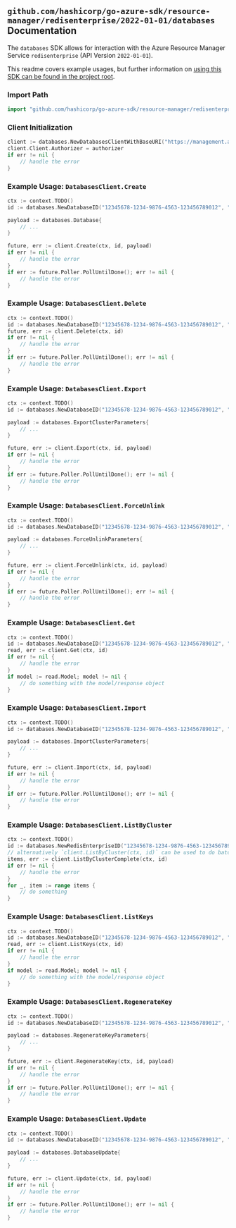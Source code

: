 
## `github.com/hashicorp/go-azure-sdk/resource-manager/redisenterprise/2022-01-01/databases` Documentation

The `databases` SDK allows for interaction with the Azure Resource Manager Service `redisenterprise` (API Version `2022-01-01`).

This readme covers example usages, but further information on [using this SDK can be found in the project root](https://github.com/hashicorp/go-azure-sdk/tree/main/docs).

### Import Path

```go
import "github.com/hashicorp/go-azure-sdk/resource-manager/redisenterprise/2022-01-01/databases"
```


### Client Initialization

```go
client := databases.NewDatabasesClientWithBaseURI("https://management.azure.com")
client.Client.Authorizer = authorizer
if err != nil {
	// handle the error
}
```


### Example Usage: `DatabasesClient.Create`

```go
ctx := context.TODO()
id := databases.NewDatabaseID("12345678-1234-9876-4563-123456789012", "example-resource-group", "clusterValue", "databaseValue")

payload := databases.Database{
	// ...
}

future, err := client.Create(ctx, id, payload)
if err != nil {
	// handle the error
}
if err := future.Poller.PollUntilDone(); err != nil {
	// handle the error
}
```


### Example Usage: `DatabasesClient.Delete`

```go
ctx := context.TODO()
id := databases.NewDatabaseID("12345678-1234-9876-4563-123456789012", "example-resource-group", "clusterValue", "databaseValue")
future, err := client.Delete(ctx, id)
if err != nil {
	// handle the error
}
if err := future.Poller.PollUntilDone(); err != nil {
	// handle the error
}
```


### Example Usage: `DatabasesClient.Export`

```go
ctx := context.TODO()
id := databases.NewDatabaseID("12345678-1234-9876-4563-123456789012", "example-resource-group", "clusterValue", "databaseValue")

payload := databases.ExportClusterParameters{
	// ...
}

future, err := client.Export(ctx, id, payload)
if err != nil {
	// handle the error
}
if err := future.Poller.PollUntilDone(); err != nil {
	// handle the error
}
```


### Example Usage: `DatabasesClient.ForceUnlink`

```go
ctx := context.TODO()
id := databases.NewDatabaseID("12345678-1234-9876-4563-123456789012", "example-resource-group", "clusterValue", "databaseValue")

payload := databases.ForceUnlinkParameters{
	// ...
}

future, err := client.ForceUnlink(ctx, id, payload)
if err != nil {
	// handle the error
}
if err := future.Poller.PollUntilDone(); err != nil {
	// handle the error
}
```


### Example Usage: `DatabasesClient.Get`

```go
ctx := context.TODO()
id := databases.NewDatabaseID("12345678-1234-9876-4563-123456789012", "example-resource-group", "clusterValue", "databaseValue")
read, err := client.Get(ctx, id)
if err != nil {
	// handle the error
}
if model := read.Model; model != nil {
	// do something with the model/response object
}
```


### Example Usage: `DatabasesClient.Import`

```go
ctx := context.TODO()
id := databases.NewDatabaseID("12345678-1234-9876-4563-123456789012", "example-resource-group", "clusterValue", "databaseValue")

payload := databases.ImportClusterParameters{
	// ...
}

future, err := client.Import(ctx, id, payload)
if err != nil {
	// handle the error
}
if err := future.Poller.PollUntilDone(); err != nil {
	// handle the error
}
```


### Example Usage: `DatabasesClient.ListByCluster`

```go
ctx := context.TODO()
id := databases.NewRedisEnterpriseID("12345678-1234-9876-4563-123456789012", "example-resource-group", "clusterValue")
// alternatively `client.ListByCluster(ctx, id)` can be used to do batched pagination
items, err := client.ListByClusterComplete(ctx, id)
if err != nil {
	// handle the error
}
for _, item := range items {
	// do something
}
```


### Example Usage: `DatabasesClient.ListKeys`

```go
ctx := context.TODO()
id := databases.NewDatabaseID("12345678-1234-9876-4563-123456789012", "example-resource-group", "clusterValue", "databaseValue")
read, err := client.ListKeys(ctx, id)
if err != nil {
	// handle the error
}
if model := read.Model; model != nil {
	// do something with the model/response object
}
```


### Example Usage: `DatabasesClient.RegenerateKey`

```go
ctx := context.TODO()
id := databases.NewDatabaseID("12345678-1234-9876-4563-123456789012", "example-resource-group", "clusterValue", "databaseValue")

payload := databases.RegenerateKeyParameters{
	// ...
}

future, err := client.RegenerateKey(ctx, id, payload)
if err != nil {
	// handle the error
}
if err := future.Poller.PollUntilDone(); err != nil {
	// handle the error
}
```


### Example Usage: `DatabasesClient.Update`

```go
ctx := context.TODO()
id := databases.NewDatabaseID("12345678-1234-9876-4563-123456789012", "example-resource-group", "clusterValue", "databaseValue")

payload := databases.DatabaseUpdate{
	// ...
}

future, err := client.Update(ctx, id, payload)
if err != nil {
	// handle the error
}
if err := future.Poller.PollUntilDone(); err != nil {
	// handle the error
}
```
